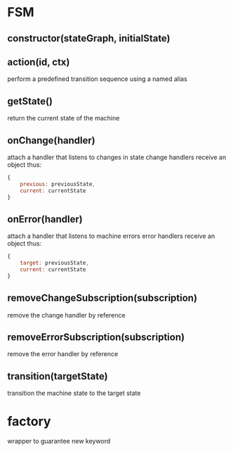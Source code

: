 # FSM

## constructor(stateGraph, initialState)

## action(id, ctx)

perform a predefined transition sequence using a named alias

## getState()

return the current state of the machine

## onChange(handler)

attach a handler that listens to changes in state
change handlers receive an object thus:

```js
{
    previous: previousState,
    current: currentState
}
```

## onError(handler)

attach a handler that listens to machine errors
error handlers receive an object thus:

```js
{
    target: previousState,
    current: currentState
}
```

## removeChangeSubscription(subscription)

remove the change handler by reference

## removeErrorSubscription(subscription)

remove the error handler by reference

## transition(targetState)

transition the machine state to the target state

# factory

wrapper to guarantee new keyword
